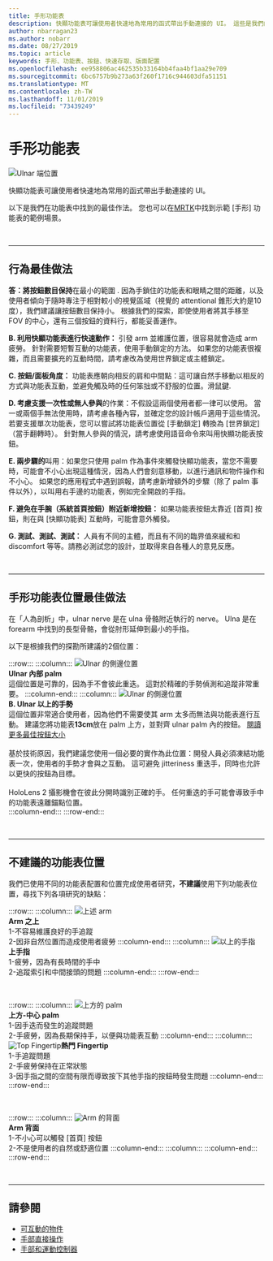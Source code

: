 ```yaml
---
title: 手形功能表
description: 快顯功能表可讓使用者快速地為常用的函式帶出手動連接的 UI。 這些是我們的最佳做法和功能表的建議。
author: nbarragan23
ms.author: nobarr
ms.date: 08/27/2019
ms.topic: article
keywords: 手形、功能表、按鈕、快速存取、版面配置
ms.openlocfilehash: ee958806ac462535b33164bb4faa4bf1aa29e709
ms.sourcegitcommit: 6bc6757b9b273a63f260f1716c944603dfa51151
ms.translationtype: MT
ms.contentlocale: zh-TW
ms.lasthandoff: 11/01/2019
ms.locfileid: "73439249"
---
```

# <a name="hand-menu"></a>手形功能表

![Ulnar 端位置](images/MRTK_UX_HandMenu.png)

快顯功能表可讓使用者快速地為常用的函式帶出手動連接的 UI。 

以下是我們在功能表中找到的最佳作法。 您也可以在[MRTK](https://github.com/microsoft/MixedRealityToolkit-Unity/blob/mrtk_release/Documentation/README_Solver.md#hand-menu-with-handconstraint-and-handconstraintpalmup)中找到示範 [手形] 功能表的範例場景。

<br>

---

## <a name="behavior-best-practices"></a>行為最佳做法
**答：將按鈕數目保持**在最小的範圍 . 因為手鎖住的功能表和眼睛之間的距離，以及使用者傾向于隨時專注于相對較小的視覺區域（視覺的 attentional 錐形大約是10度），我們建議讓按鈕數目保持小。 根據我們的探索，即使使用者將其手移至 FOV 的中心，還有三個按鈕的資料行，都能妥善運作。 

**B. 利用快顯功能表進行快速動作：** 引發 arm 並維護位置，很容易就會造成 arm 疲勞。 針對需要短暫互動的功能表，使用手動鎖定的方法。 如果您的功能表很複雜，而且需要擴充的互動時間，請考慮改為使用世界鎖定或主體鎖定。 

**C. 按鈕/面板角度：** 功能表應朝向相反的肩和中間點：這可讓自然手移動以相反的方式與功能表互動，並避免觸及時的任何笨拙或不舒服的位置。滑鼠鍵. 

**D. 考慮支援一次性或無人參與**的作業：不假設這兩個使用者都一律可以使用。 當一或兩個手無法使用時，請考慮各種內容，並確定您的設計帳戶適用于這些情況。 若要支援單次功能表，您可以嘗試將功能表位置從 [手動鎖定] 轉換為 [世界鎖定] （當手翻轉時）。 針對無人參與的情況，請考慮使用語音命令來叫用快顯功能表按鈕。

**E. 兩步驟的**叫用：如果您只使用 palm 作為事件來觸發快顯功能表，當您不需要時，可能會不小心出現這種情況，因為人們會刻意移動，以進行通訊和物件操作和不小心。 如果您的應用程式中遇到誤報，請考慮新增額外的步驟（除了 palm 事件以外），以叫用右手邊的功能表，例如完全開啟的手指。

**F. 避免在手腕（系統首頁按鈕）附近新增按鈕：** 如果功能表按鈕太靠近 [首頁] 按鈕，則在與 [快顯功能表] 互動時，可能會意外觸發。

**G. 測試、測試、測試：** 人員有不同的主體，而且有不同的臨界值來緩和和 discomfort 等等。請務必測試您的設計，並取得來自各種人的意見反應。

<br>

---

## <a name="hand-menu-placement-best-practices"></a>手形功能表位置最佳做法

在「人為剖析」中，ulnar nerve 是在 ulna 骨骼附近執行的 nerve。 Ulna 是在 forearm 中找到的長型骨骼，會從肘形延伸到最小的手指。

以下是根據我們的探勘所建議的2個位置：


:::row:::
    :::column:::
        ![Ulnar 的側邊位置](images/UlnarSideHandMenu.gif)<br>
        **Ulnar 內部 palm**<br>
        這個位置是可靠的，因為手不會彼此重迭。 這對於精確的手勢偵測和追蹤非常重要。
    :::column-end:::
    :::column:::
        ![Ulnar 的側邊位置](images/UlnarAboveHandMenu.gif)<br>
        **B. Ulnar 以上的手勢**<br>
        這個位置非常適合使用者，因為他們不需要使其 arm 太多而無法與功能表進行互動。 建議您將功能表**13cm**放在 palm 上方，並對齊 ulnar palm 內的按鈕。 [閱讀更多最佳按鈕大小](interactable-object.md)<br>
        <br>
        基於技術原因，我們建議您使用一個必要的實作為此位置：開發人員必須凍結功能表一次，使用者的手勢才會與之互動。 這可避免 jitteriness 重迭手，同時也允許以更快的按鈕為目標。<br>
        <br>
        HoloLens 2 攝影機會在彼此分開時識別正確的手。 任何重迭的手可能會導致手中的功能表遠離錨點位置。<br>
    :::column-end:::
:::row-end:::



<br>

---

## <a name="menu-positions-that-are-not-recommended"></a>不建議的功能表位置
我們已使用不同的功能表配置和位置完成使用者研究，**不建議**使用下列功能表位置，尋找下列各項研究的缺點：


:::row:::
    :::column:::
        ![上述 arm](images/AboveArm.gif)<br>
        **Arm 之上**<br>
        1-不容易維護良好的手追蹤<br>
        2-因非自然位置而造成使用者疲勞
    :::column-end:::
    :::column:::
        ![以上的手指](images/AboveFingers.gif)<br>
        **上手指**<br>
        1-疲勞，因為有長時間的手中<br>
        2-追蹤索引和中間接頭的問題
    :::column-end:::
:::row-end:::

<br>

:::row:::
    :::column:::
        ![上方的 palm](images/handCenter.gif)<br>
        **上方-中心 palm**<br>
        1-因手迭而發生的追蹤問題<br>
        2-手疲勞，因為長期保持手，以便與功能表互動
    :::column-end:::
    :::column:::
        ![Top Fingertip](images/TopFingerTip.gif)**熱門 Fingertip**<br>
        1-手追蹤問題<br>
        2-手疲勞保持在正常狀態<br>
        3-因手指之間的空間有限而導致按下其他手指的按鈕時發生問題
    :::column-end:::
:::row-end:::

<br>

:::row:::
    :::column:::
        ![Arm](images/BackOfTheArm.gif) 的背面<br>
        **Arm 背面**<br>
        1-不小心可以觸發 [首頁] 按鈕<br>
        2-不是使用者的自然或舒適位置
    :::column-end:::
    :::column:::
    :::column-end:::
:::row-end:::

<br>

---


## <a name="see-also"></a>請參閱

* [可互動的物件](interactable-object.md)
* [手部直接操作](direct-manipulation.md)
* [手部和運動控制器](hands-and-tools.md)
